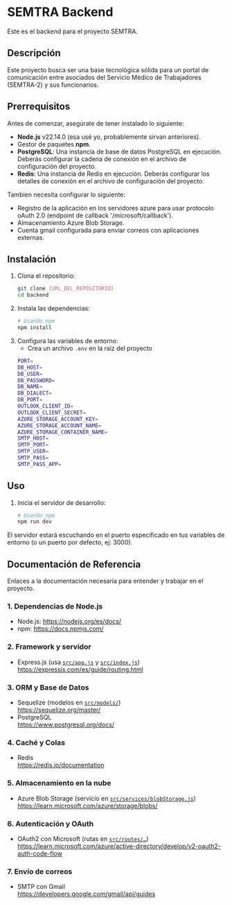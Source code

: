 # SEMTRA Backend

Este es el backend para el proyecto SEMTRA.

## Descripción

Este proyecto busca ser una base tecnológica sólida para un portal de comunicación entre asociados del Servicio Médico de Trabajadores (SEMTRA-2) y 
sus funcionarios. 

## Prerrequisitos

Antes de comenzar, asegúrate de tener instalado lo siguiente:

*   **Node.js** v22.14.0 (esa usé yo, probablemente sirvan anteriores).
*   Gestor de paquetes **npm**.
*   **PostgreSQL**: Una instancia de base de datos PostgreSQL en ejecución. Deberás configurar la cadena de conexión en el archivo de configuración del proyecto.
*   **Redis**: Una instancia de Redis en ejecución. Deberás configurar los detalles de conexión en el archivo de configuración del proyecto.

Tambien necesita configurar lo siguiente:
*   Registro de la aplicación en los servidores azure para usar protocolo oAuth 2.0 (endpoint de callback '/microsoft/callback').
*   Almacenamiento Azure Blob Storage.
*   Cuenta gmail configurada para enviar correos con aplicaciones externas.

## Instalación

1.  Clona el repositorio:
    ```bash
    git clone [URL_DEL_REPOSITORIO]
    cd backend
    ```
2.  Instala las dependencias:
    ```bash
    # Usando npm
    npm install

3.  Configura las variables de entorno:
    *   Crea un archivo `.env` en la raíz del proyecto
    ```bash
    PORT=
    DB_HOST=
    DB_USER=
    DB_PASSWORD=
    DB_NAME=
    DB_DIALECT=
    DB_PORT=
    OUTLOOK_CLIENT_ID=
    OUTLOOK_CLIENT_SECRET=
    AZURE_STORAGE_ACCOUNT_KEY=
    AZURE_STORAGE_ACCOUNT_NAME=
    AZURE_STORAGE_CONTAINER_NAME=
    SMTP_HOST=
    SMTP_PORT=
    SMTP_USER=
    SMTP_PASS=
    SMTP_PASS_APP=

## Uso

1.  Inicia el servidor de desarrollo:
    ```bash
    # Usando npm
    npm run dev


El servidor estará escuchando en el puerto especificado en tus variables de entorno (o un puerto por defecto, ej: 3000).

## Documentación de Referencia

Enlaces a la documentación necesaria para entender y trabajar en el proyecto.

### 1. Dependencias de Node.js

- Node.js: https://nodejs.org/es/docs/  
- npm: https://docs.npmjs.com/  

### 2. Framework y servidor

- Express.js (usa [`src/app.js`](src/app.js) y [`src/index.js`](src/index.js))  
  https://expressjs.com/es/guide/routing.html  

### 3. ORM y Base de Datos

- Sequelize (modelos en [`src/models/`](src/models/index.js))  
  https://sequelize.org/master/  
- PostgreSQL  
  https://www.postgresql.org/docs/  

### 4. Caché y Colas

- Redis  
  https://redis.io/documentation  

### 5. Almacenamiento en la nube

- Azure Blob Storage (servicio en [`src/services/blobStorage.js`](src/services/blobStorage.js))  
  https://learn.microsoft.com/azure/storage/blobs/  

### 6. Autenticación y OAuth

- OAuth2 con Microsoft (rutas en [`src/routes/…`](src/routes/))  
  https://learn.microsoft.com/azure/active-directory/develop/v2-oauth2-auth-code-flow  

### 7. Envío de correos

- SMTP con Gmail  
  https://developers.google.com/gmail/api/guides  
